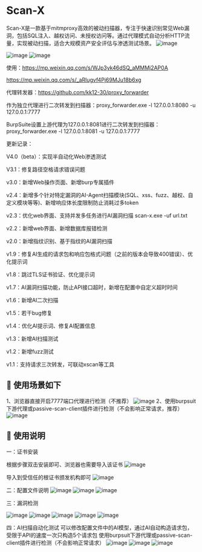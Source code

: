 # Scan-X
Scan-X是一款基于mitmproxy高效的被动扫描器，专注于快速识别常见Web漏洞，包括SQL注入、越权访问、未授权访问等。通过代理模式自动分析HTTP流量，实现被动扫描，适合大规模资产安全评估与渗透测试场景。
![image](https://github.com/kk12-30/Scan-X/blob/main/web.png)

![image](https://github.com/kk12-30/Scan-X/blob/main/12.png)
![image](https://github.com/kk12-30/Scan-X/blob/main/13.png)



使用：https://mp.weixin.qq.com/s/WJp3yk46dSQ_aMMMj2AP0A

https://mp.weixin.qq.com/s/_aRlugvf4Pj69MJu18b6xg



代理转发器：https://github.com/kk12-30/proxy_forwarder

作为独立代理进行二次转发到扫描器：proxy_forwarder.exe -l 127.0.0.1:8080 -u 127.0.0.1:7777

BurpSuite设置上游代理为127.0.0.1:8081进行二次转发到扫描器：proxy_forwarder.exe -l 127.0.0.1:8081 -u 127.0.0.1:7777


更新记录：

V4.0（beta）：实现半自动化Web渗透测试

V3.1：修复路径空格请求错误问题

v3.0：新增Web操作页面、新增burp专属插件

v2.4：新增多个针对特定漏洞的AI-Agent扫描模块(SQL、xss、fuzz、越权、自定义模块等等)、新增响应体长度限制防止消耗过多token

v2.3：优化web界面、支持并发多任务进行AI漏洞扫描  scan-x.exe -uf url.txt

v2.2：新增web界面、新增数据库报错检测

v2.0：新增指纹识别、基于指纹的AI漏洞扫描

v1.9：修复AI生成的请求包和响应包格式问题（之前的版本会导致400错误）、优化提示词

v1.8：跳过TLS证书验证、优化提示词

v1.7：AI漏洞扫描功能，防止API接口超时，新增在配置中自定义超时时间

v1.6：新增AI二次扫描

v1.5：若干bug修复

v1.4：优化AI提示词、修复AI配置信息

v1.3：新增AI扫描测试

v1.2：新增fuzz测试

v1.1：支持请求三次转发，可联动xscan等工具


## 🚀 使用场景如下

1、浏览器直接开启7777端口代理进行检测（不推荐）
![image](https://github.com/kk12-30/Scan-X/blob/main/4.png)
2、使用burpsuit下游代理或passive-scan-client插件进行检测（不会影响正常请求，推荐）
![image](https://github.com/kk12-30/Scan-X/blob/main/5.png)


## 🚀 使用说明

一：证书安装

根据步骤双击安装即可、浏览器也需要导入该证书
![image](https://github.com/kk12-30/Scan-X/blob/main/1.png)

导入到受信任的根证书颁发机构即可
![image](https://github.com/kk12-30/Scan-X/blob/main/2.png)

二：配置文件说明
![image](https://github.com/kk12-30/Scan-X/blob/main/3.png)
![image](https://github.com/kk12-30/Scan-X/blob/main/6.png)
![image](https://github.com/kk12-30/Scan-X/blob/main/7.png)

三：漏洞检测

![image](https://github.com/kk12-30/Scan-X/blob/main/12.png)
![image](https://github.com/kk12-30/Scan-X/blob/main/10.png)
![image](https://github.com/kk12-30/Scan-X/blob/main/11.png)
![image](https://github.com/kk12-30/Scan-X/blob/main/8.png)
![image](https://github.com/kk12-30/Scan-X/blob/main/9.png)

四：AI扫描自动化测试
可以修改配置文件中的AI模型，通过AI自动构造请求包，受限于API的速度一次只构造5个请求包
使用burpsuit下游代理或passive-scan-client插件进行检测（不会影响正常请求）
![image](https://github.com/kk12-30/Scan-X/blob/main/ai1.png)
![image](https://github.com/kk12-30/Scan-X/blob/main/ai2.png)
![image](https://github.com/kk12-30/Scan-X/blob/main/ai3.png)


